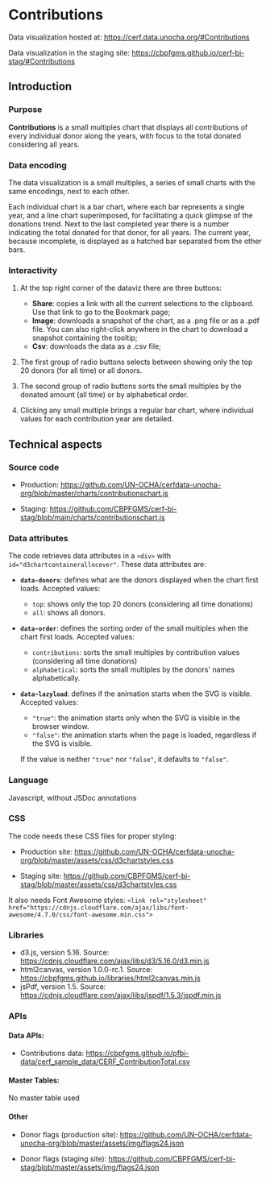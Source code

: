 # Contributions

Data visualization hosted at: https://cerf.data.unocha.org/#Contributions

Data visualization in the staging site: https://cbpfgms.github.io/cerf-bi-stag/#Contributions

## Introduction

### Purpose

**Contributions** is a small multiples chart that displays all contributions of every individual donor along the years, with focus to the total donated considering all years.

### Data encoding

The data visualization is a small multiples, a series of small charts with the same encodings, next to each other.

Each individual chart is a bar chart, where each bar represents a single year, and a line chart superimposed, for facilitating a quick glimpse of the donations trend. Next to the last completed year there is a number indicating the total donated for that donor, for all years. The current year, because incomplete, is displayed as a hatched bar separated from the other bars.

### Interactivity

1. At the top right corner of the dataviz there are three buttons:

    - **Share**: copies a link with all the current selections to the clipboard. Use that link to go to the Bookmark page;
    - **Image**: downloads a snapshot of the chart, as a .png file or as a .pdf file. You can also right-click anywhere in the chart to download a snapshot containing the tooltip;
    - **Csv**: downloads the data as a .csv file;

2. The first group of radio buttons selects between showing only the top 20 donors (for all time) or all donors.

3. The second group of radio buttons sorts the small multiples by the donated amount (all time) or by alphabetical order.

4. Clicking any small multiple brings a regular bar chart, where individual values for each contribution year are detailed.

## Technical aspects

### Source code

-   Production: https://github.com/UN-OCHA/cerfdata-unocha-org/blob/master/charts/contributionschart.js

-   Staging: https://github.com/CBPFGMS/cerf-bi-stag/blob/main/charts/contributionschart.js

### Data attributes

The code retrieves data attributes in a `<div>` with `id="d3chartcontainerallocover"`. These data attributes are:

-   **`data-donors`**: defines what are the donors displayed when the chart first loads. Accepted values:

    -   `top`: shows only the top 20 donors (considering all time donations)
    -   `all`: shows all donors.

-   **`data-order`**: defines the sorting order of the small multiples when the chart first loads. Accepted values:

    -   `contributions`: sorts the small multiples by contribution values (considering all time donations)
    -   `alphabetical`: sorts the small multiples by the donors' names alphabetically.

-   **`data-lazyload`**: defines if the animation starts when the SVG is visible. Accepted values:

    -   `"true"`: the animation starts only when the SVG is visible in the browser window.
    -   `"false"`: the animation starts when the page is loaded, regardless if the SVG is visible.

    If the value is neither `"true"` nor `"false"`, it defaults to `"false"`.

### Language

Javascript, without JSDoc annotations

### CSS

The code needs these CSS files for proper styling:

-   Production site: https://github.com/UN-OCHA/cerfdata-unocha-org/blob/master/assets/css/d3chartstyles.css

-   Staging site: https://github.com/CBPFGMS/cerf-bi-stag/blob/master/assets/css/d3chartstyles.css

It also needs Font Awesome styles: `<link rel="stylesheet" href="https://cdnjs.cloudflare.com/ajax/libs/font-awesome/4.7.0/css/font-awesome.min.css">`

### Libraries

-   d3.js, version 5.16. Source: https://cdnjs.cloudflare.com/ajax/libs/d3/5.16.0/d3.min.js
-   html2canvas, version 1.0.0-rc.1. Source: https://cbpfgms.github.io/libraries/html2canvas.min.js
-   jsPdf, version 1.5. Source: https://cdnjs.cloudflare.com/ajax/libs/jspdf/1.5.3/jspdf.min.js

### APIs

#### Data APIs:

-   Contributions data: https://cbpfgms.github.io/pfbi-data/cerf_sample_data/CERF_ContributionTotal.csv

#### Master Tables:

No master table used

#### Other

-   Donor flags (production site): https://github.com/UN-OCHA/cerfdata-unocha-org/blob/master/assets/img/flags24.json

-   Donor flags (staging site): https://github.com/CBPFGMS/cerf-bi-stag/blob/master/assets/img/flags24.json
